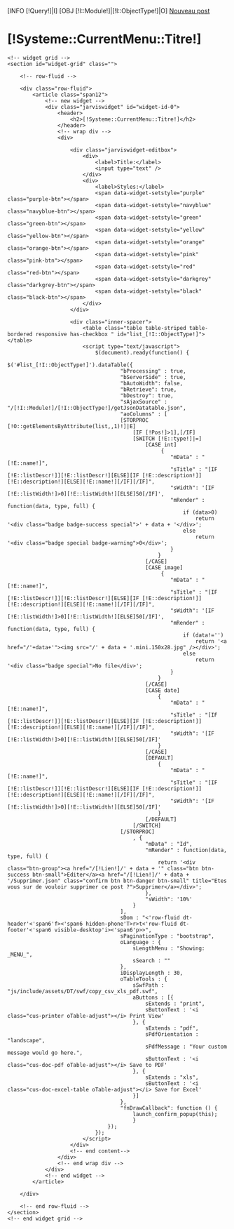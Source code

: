 <!-- page header -->
[INFO [!Query!]|I]
[OBJ [!I::Module!]|[!I::ObjectType!]|O]
<a href="/[!Systeme::CurrentMenu::Url!]/Fiche" class="btn btn-large btn-warning pull-right">Nouveau post</a>
<h1 id="page-header">[!Systeme::CurrentMenu::Titre!]</h1>

<div class="fluid-container">

	<!-- widget grid -->
	<section id="widget-grid" class="">

		<!-- row-fluid -->

		<div class="row-fluid">
			<article class="span12">
				<!-- new widget -->
				<div class="jarviswidget" id="widget-id-0">
					<header>
						<h2>[!Systeme::CurrentMenu::Titre!]</h2>
					</header>
					<!-- wrap div -->
					<div>

						<div class="jarviswidget-editbox">
							<div>
								<label>Title:</label>
								<input type="text" />
							</div>
							<div>
								<label>Styles:</label>
								<span data-widget-setstyle="purple" class="purple-btn"></span>
								<span data-widget-setstyle="navyblue" class="navyblue-btn"></span>
								<span data-widget-setstyle="green" class="green-btn"></span>
								<span data-widget-setstyle="yellow" class="yellow-btn"></span>
								<span data-widget-setstyle="orange" class="orange-btn"></span>
								<span data-widget-setstyle="pink" class="pink-btn"></span>
								<span data-widget-setstyle="red" class="red-btn"></span>
								<span data-widget-setstyle="darkgrey" class="darkgrey-btn"></span>
								<span data-widget-setstyle="black" class="black-btn"></span>
							</div>
						</div>

						<div class="inner-spacer">
							<table class="table table-striped table-bordered responsive has-checkbox " id="list_[!I::ObjectType!]"></table>
							<script type="text/javascript">
								$(document).ready(function() {
									$('#list_[!I::ObjectType!]').dataTable({
										"bProcessing" : true,
										"bServerSide" : true,
										"bAutoWidth": false,
										"bRetrieve": true,
										"bDestroy": true,
										"sAjaxSource" : "/[!I::Module!]/[!I::ObjectType!]/getJsonDatatable.json",
										"aoColumns" : [
										[STORPROC [!O::getElementsByAttribute(list,,1)!]|E]
											[IF [!Pos!]>1],[/IF]
											[SWITCH [!E::type!]|=]
												[CASE int]
													 {
														"mData" : "[!E::name!]",
														"sTitle" : "[IF [!E::listDescr!]][!E::listDescr!][ELSE][IF [!E::description!]][!E::description!][ELSE][!E::name!][/IF][/IF]",
														"sWidth": '[IF [!E::listWidth!]>0][!E::listWidth!][ELSE]50[/IF]',
														"mRender" : function(data, type, full) {
															if (data>0)
																return '<div class="badge badge-success special">' + data + '</div>';
															else 
																return '<div class="badge special badge-warning">0</div>';
														}
													}
												[/CASE]
												[CASE image]
													 {
														"mData" : "[!E::name!]",
														"sTitle" : "[IF [!E::listDescr!]][!E::listDescr!][ELSE][IF [!E::description!]][!E::description!][ELSE][!E::name!][/IF][/IF]",
														"sWidth": '[IF [!E::listWidth!]>0][!E::listWidth!][ELSE]50[/IF]',
														"mRender" : function(data, type, full) {
															if (data!='')
																return '<a href="/'+data+'"><img src="/' + data + '.mini.150x28.jpg" /></div>';
															else 
																return '<div class="badge special">No file</div>';
														}
													}
												[/CASE]
												[CASE date]
													{
														"mData" : "[!E::name!]",
														"sTitle" : "[IF [!E::listDescr!]][!E::listDescr!][ELSE][IF [!E::description!]][!E::description!][ELSE][!E::name!][/IF][/IF]",
														"sWidth": '[IF [!E::listWidth!]>0][!E::listWidth!][ELSE]50[/IF]'
													}
												[/CASE]
												[DEFAULT]
													{
														"mData" : "[!E::name!]",
														"sTitle" : "[IF [!E::listDescr!]][!E::listDescr!][ELSE][IF [!E::description!]][!E::description!][ELSE][!E::name!][/IF][/IF]",
														"sWidth": '[IF [!E::listWidth!]>0][!E::listWidth!][ELSE]50[/IF]'
													}
												[/DEFAULT]
											[/SWITCH]
										[/STORPROC]
											, {
												"mData" : "Id",
												"mRender" : function(data, type, full) {
													return '<div class="btn-group"><a href="/[!Lien!]/' + data + '" class="btn btn-success btn-small">Editer</a><a href="/[!Lien!]/' + data + '/Supprimer.json" class="confirm btn btn-danger btn-small" title="Etes vous sur de vouloir supprimer ce post ?">Supprimer</a></div>';
												},
												"sWidth": '10%'
											}
										],
										sDom : "<'row-fluid dt-header'<'span6'f><'span6 hidden-phone'T>r>t<'row-fluid dt-footer'<'span6 visible-desktop'i><'span6'p>>",
										sPaginationType : "bootstrap",
										oLanguage : {
											sLengthMenu : "Showing: _MENU_",
											sSearch : ""
										},
										iDisplayLength : 30,
										oTableTools : {
											sSwfPath : "js/include/assets/DT/swf/copy_csv_xls_pdf.swf",
											aButtons : [{
												sExtends : "print",
												sButtonText : '<i class="cus-printer oTable-adjust"></i> Print View'
											}, {
												sExtends : "pdf",
												sPdfOrientation : "landscape",
												sPdfMessage : "Your custom message would go here.",
												sButtonText : '<i class="cus-doc-pdf oTable-adjust"></i> Save to PDF'
											}, {
												sExtends : "xls",
												sButtonText : '<i class="cus-doc-excel-table oTable-adjust"></i> Save for Excel'
											}]
										},
										"fnDrawCallback": function () {
											launch_confirm_popup(this);
									        }
									});
								});
							</script>
						</div>
						<!-- end content-->
					</div>
					<!-- end wrap div -->
				</div>
				<!-- end widget -->
			</article>

		</div>

		<!-- end row-fluid -->
	</section>
	<!-- end widget grid -->
</div>
